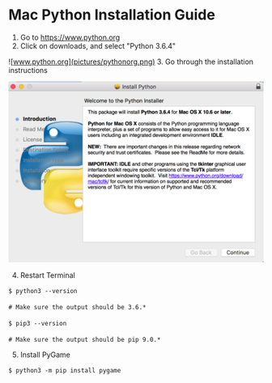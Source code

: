 # Mac Python Installation Guide

1. Go to https://www.python.org
2. Click on downloads, and select "Python 3.6.4"

![www.python.org](pictures/pythonorg.png)
3. Go through the installation instructions

![Python mac installation](pictures/mac_installation.png)

4. Restart Terminal
```
$ python3 --version

# Make sure the output should be 3.6.*

$ pip3 --version

# Make sure the output should be pip 9.0.*
```
5. Install PyGame
```
$ python3 -m pip install pygame
```
